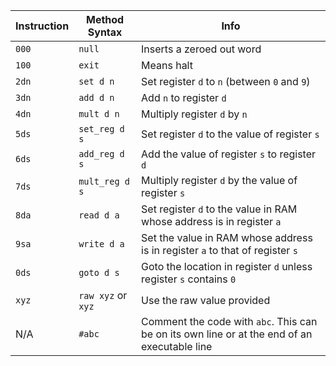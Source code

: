 Instruction | Method Syntax      | Info
------------|--------------------|-----
`000`       | `null`             | Inserts a zeroed out word
`100`       | `exit`             | Means halt
`2dn`       | `set d n`          | Set register `d` to `n` (between `0` and `9`)
`3dn`       | `add d n`          | Add `n` to register `d`
`4dn`       | `mult d n`         | Multiply register `d` by `n`
`5ds`       | `set_reg d s`      | Set register `d` to the value of register `s`
`6ds`       | `add_reg d s`      | Add the value of register `s` to register `d`
`7ds`       | `mult_reg d s`     | Multiply register `d` by the value of register `s`
`8da`       | `read d a`         | Set register `d` to the value in RAM whose address is in register `a`
`9sa`       | `write d a`        | Set the value in RAM whose address is in register `a` to that of register `s`
`0ds`       | `goto d s`         | Goto the location in register `d` unless register `s` contains `0`
`xyz`       | `raw xyz` or `xyz` | Use the raw value provided
N/A         | `#abc`             | Comment the code with `abc`. This can be on its own line or at the end of an executable line
